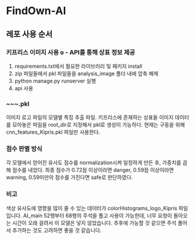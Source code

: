 # FindOwn-AI

## 레포 사용 순서

### 키프리스 이미지 사용 o - API를 통해 상표 정보 제공
1. requirements.txt에서 필요한 라이브러리 및 패키지 install
2. zip 파일들에서 pkl 파일들을 analysis_image 폴더 내에 압축 해제 
3. python manage.py runserver 실행
4. api 사용

### ~~~.pkl
이미지 로고 파일의 모델별 특징 추출 파일. 키프리스에 존재하는 상표들 이미지 데이터를 모아놓은 파일을 root_dir로 지정해서 pkl로 생성이 가능하다. 현재는 구동을 위해 cnn_features_Kipris.pkl 파일만 사용한다.

### 점수 판별 방식
각 모델에서 얻어진 유사도 점수를 normalization시켜 일정하게 만든 후, 가중치를 곱해 점수를 내었다.
최종 점수가 0.72점 이상이라면 danger, 0.59점 이상이라면 warning, 0.59미만의 점수를 가진다면 safe로 판단하였다. 

### 비고
색상 유사도에 영향을 많이 줄 수 있는 데이터가 colorHistograms_logo_Kipris 파일입니다. AI_main 52행부터 68행의 주석을 풀고 사용이 가능한데, 너무 요청이 돌아오는 시간이 오래 걸려서 이 모델은 넣지 않았습니다. 추후에 가능할 것 같으면 주석 풀어서 추가하는 것도 고려하면 좋을 것 같습니다.